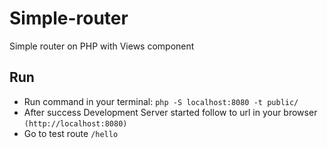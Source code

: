 # Simple-router
Simple router on PHP with Views component

## Run
- Run command in your terminal: `php -S localhost:8080 -t public/`
- After success Development Server started follow to url in your browser `(http://localhost:8080)`
- Go to test route `/hello`
